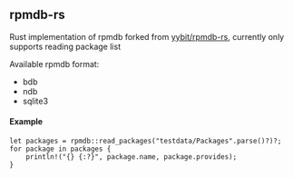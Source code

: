 ## rpmdb-rs

Rust implementation of rpmdb forked from [yybit/rpmdb-rs](https://github.com/yybit/rpmdb-rs), currently only supports reading package list

Available rpmdb format:
- bdb
- ndb
- sqlite3


#### Example

```
let packages = rpmdb::read_packages("testdata/Packages".parse()?)?;
for package in packages {
    println!("{} {:?}", package.name, package.provides);
}
```
